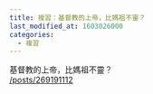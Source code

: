 ```yaml
---
title: 複習：基督教的上帝，比媽祖不靈？
last_modified_at: 1603026000
categories:
  - 複習
---
```


<p>基督教的上帝，比媽祖不靈？<br>
<a href="/posts/269191112" target="_blank">/posts/269191112</a></p>

<p>&nbsp;</p>

